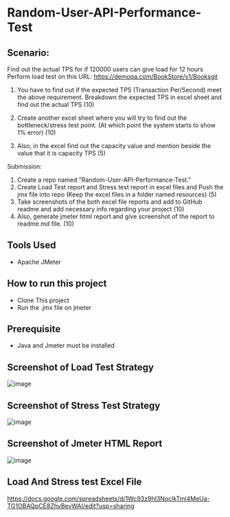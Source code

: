 # Random-User-API-Performance-Test

## Scenario:
Find out the actual TPS for if 120000 users can give load for 12 hours
Perform load test on this URL: https://demoqa.com/BookStore/v1/Booksgit 
1. You have to find out if the expected TPS (Transaction Per/Second) meet the above requirement.
Breakdown the expected TPS in excel sheet and find out the actual TPS (10)

2. Create another excel sheet where you will try to find out the bottleneck/stress test point. (At which point the system starts to show 1% error) (10)

3. Also, in the excel find out the capacity value and mention beside the value that it is capacity TPS (5)

Submission:
1. Create a repo named "Random-User-API-Performance-Test."
2. Create Load Test report and Stress test report in excel files and Push the jmx file  into repo (Keep the excel files in a folder named resources)  (5)
3. Take screenshots of the both excel file reports and add to GitHub readme and add necessary info regarding your project (10)
4. Also, generate jmeter html report and give screenshot of the report to readme.md file.  (10) 

## Tools Used
- Apache JMeter

## How to run this project

- Clone This project
- Run the .jmx file on jmeter

## Prerequisite
 - Java and Jmeter must be installed


## Screenshot of Load Test Strategy

![image](https://github.com/RajaulIslam/Random-User-API-Performance-Test/assets/171759757/ae5c5a96-42a2-487b-9305-3e9120f8bdd3)


## Screenshot of Stress Test Strategy
![image](https://github.com/RajaulIslam/Random-User-API-Performance-Test/assets/171759757/c985cc0a-0af7-4793-accd-504906d3953d)


## Screenshot of Jmeter HTML Report

![image](https://github.com/RajaulIslam/Random-User-API-Performance-Test/assets/171759757/c2e97eaf-329f-4af2-9bc9-7a81c5cda593)



## Load And Stress test Excel File
https://docs.google.com/spreadsheets/d/1Wc93z9hI3NoclkTml4MeUa-TG1OBAQpCE8ZhvBevWAI/edit?usp=sharing
